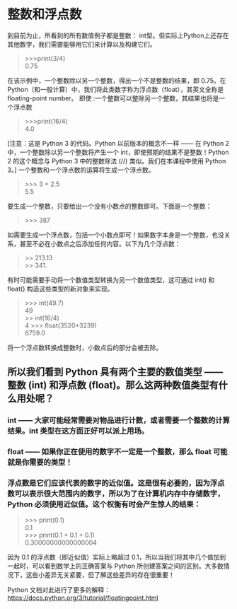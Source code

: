 # 整数和浮点数

到目前为止，所看到的所有数值例子都是整数： int型。但实际上Python上还存在其他数字，我们需要能够用它们来计算以及构建它们。

>\>>>print(3/4) \
> 0.75

在该示例中，一个整数除以另一个整数，得出一个不是整数的结果，即 0.75。在 Python（和一般计算）中，我们将此类数字称为浮点数（float），其英文全称是 floating-point number。
即使 :一个整数可以整除另一个整数，其结果也将是一个浮点数

>\>>>print(16/4) \
> 4.0

[注意：这是 Python 3 的代码。Python 以前版本的概念不一样 —— 在 Python 2 中，一个整数除以另一个整数将产生一个 int，即使预期的结果不是整数！Python 2 的这个概念与 Python 3 中的整数除法 (//) 类似。我们在本课程中使用 Python 3。]
一个整数和一个浮点数的运算将生成一个浮点数。

>\>>> 3 + 2.5  \
>5.5

要生成一个整数，只要给出一个没有小数点的整数即可。下面是一个整数：

>\>>> 387

如需要生成一个浮点数，包括一个小数点即可！如果数字本身是一个整数，也没关系，甚至不必在小数点之后添加任何内容。以下为几个浮点数：

>\>> 213.13 \
>\>> 341.

有时可能需要手动将一个数值类型转换为另一个数值类型，这可通过 int() 和 float() 构造这些类型的新对象来实现。

>\>>> int(49.7) \
>49             \
>\>> int(16/4)  \
>4
>\>>> float(3520+3239)  \
>6759.0

将一个浮点数转换成整数时，小数点后的部分会被去除。

## 所以我们看到 Python 具有两个主要的数值类型 —— 整数 (int) 和浮点数 (float)。那么这两种数值类型有什么用处呢？

### int —— 大家可能经常需要对物品进行计数，或者需要一个整数的计算结果。int 类型在这方面正好可以派上用场。
### float —— 如果你正在使用的数字不一定是一个整数，那么 float 可能就是你需要的类型！
### 浮点数是它们应该代表的数字的近似值。这是很有必要的，因为浮点数可以表示很大范围内的数字，所以为了在计算机内存中存储数字，Python 必须使用近似值。这个权衡有时会产生惊人的结果：

>\>>> print(0.1) \
>0.1                \
>\>>> print(0.1 + 0.1 + 0.1)  \
>0.30000000000000004

因为 0.1 的浮点数（即近似值）实际上略超过 0.1，所以当我们将其中几个值加到一起时，可以看到数学上的正确答案与 Python 所创建答案之间的区别。大多数情况下，这些小差异无关紧要，但了解这些差异的存在很重要！

Python 文档对此进行了更多的解释：https://docs.python.org/3/tutorial/floatingpoint.html